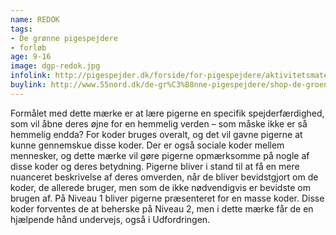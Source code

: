 ```yaml
---
name: REDOK
tags:
- De grønne pigespejdere
- forløb
age: 9-16
image: dgp-redok.jpg
infolink: http://pigespejder.dk/forside/for-pigespejdere/aktivitetsmateriale/udfordringsmaerker-for-spejdere-seniorspejdere/overleveren/redok/
buylink: http://www.55nord.dk/de-gr%C3%B8nne-pigespejdere/shop-de-groenne-pigespejdere/maerker-2/redok-de-groenne-pigespejdere
---
```

Formålet med dette mærke er at lære pigerne en specifik spejderfærdighed, som vil åbne deres øjne
for en hemmelig verden – som måske ikke er så hemmelig endda? For koder bruges overalt, og det
vil gavne pigerne at kunne gennemskue disse koder. Der er også sociale koder mellem mennesker,
og dette mærke vil gøre pigerne opmærksomme på nogle af disse koder og deres betydning. Pigerne
bliver i stand til at få en mere nuanceret beskrivelse af deres omverden, når de bliver bevidstgjort
om de koder, de allerede bruger, men som de ikke nødvendigvis er bevidste om brugen af.
På Niveau 1 bliver pigerne præsenteret for en masse koder. Disse koder forventes de at beherske på
Niveau 2, men i dette mærke får de en hjælpende hånd undervejs, også i Udfordringen.